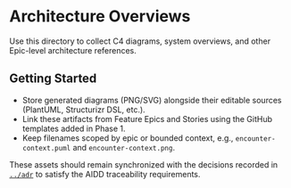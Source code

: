 # Architecture Overviews

Use this directory to collect C4 diagrams, system overviews, and other Epic-level architecture references.

## Getting Started
- Store generated diagrams (PNG/SVG) alongside their editable sources (PlantUML, Structurizr DSL, etc.).
- Link these artifacts from Feature Epics and Stories using the GitHub templates added in Phase 1.
- Keep filenames scoped by epic or bounded context, e.g., `encounter-context.puml` and `encounter-context.png`.

These assets should remain synchronized with the decisions recorded in [`../adr`](../adr) to satisfy the AIDD traceability requirements.
